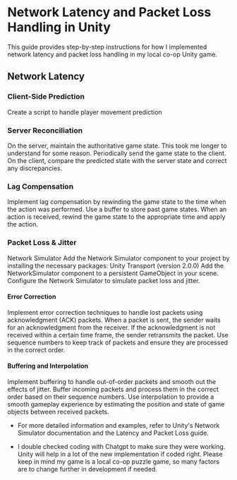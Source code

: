 # Network Latency and Packet Loss Handling in Unity

This guide provides step-by-step instructions for how I implemented network latency and packet loss handling in my local co-op Unity game.

## Network Latency

### Client-Side Prediction
Create a script to handle player movement prediction
### Server Reconciliation
On the server, maintain the authoritative game state. This took me longer to understand for some reason.
Periodically send the game state to the client.
On the client, compare the predicted state with the server state and correct any discrepancies.

### Lag Compensation
Implement lag compensation by rewinding the game state to the time when the action was performed.
Use a buffer to store past game states.
When an action is received, rewind the game state to the appropriate time and apply the action.

### Packet Loss & Jitter
Network Simulator
Add the Network Simulator component to your project by installing the necessary packages:
Unity Transport (version 2.0.0)
Add the NetworkSimulator component to a persistent GameObject in your scene.
Configure the Network Simulator to simulate packet loss and jitter.

#### Error Correction
Implement error correction techniques to handle lost packets using acknowledgment (ACK) packets.
When a packet is sent, the sender waits for an acknowledgment from the receiver. If the acknowledgment is not received within a certain time frame, the sender retransmits the packet.
Use sequence numbers to keep track of packets and ensure they are processed in the correct order.

#### Buffering and Interpolation
Implement buffering to handle out-of-order packets and smooth out the effects of jitter.
Buffer incoming packets and process them in the correct order based on their sequence numbers.
Use interpolation to provide a smooth gameplay experience by estimating the position and state of game objects between received packets.
- For more detailed information and examples, refer to Unity's Network Simulator documentation and the Latency and Packet Loss guide.

- I double checked coding with Chatgpt to make sure they were working. Unity will help in a lot of the new implementation if coded right. Please keep in mind my game is a local co-op puzzle game, so many factors are to change further in development if needed.